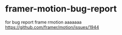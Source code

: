 # framer-motion-bug-report

for bug report frame rmotion aaaaaaa
https://github.com/framer/motion/issues/1944
